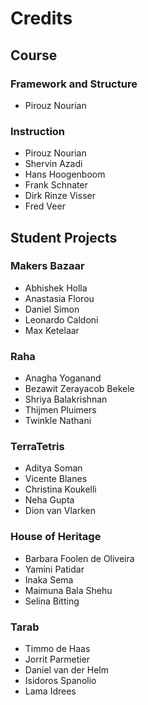 # Credits

## Course

### Framework and Structure

* Pirouz Nourian

### Instruction

* Pirouz Nourian
* Shervin Azadi
* Hans Hoogenboom
* Frank Schnater
* Dirk Rinze Visser
* Fred Veer

## Student Projects

### Makers Bazaar

* Abhishek Holla
* Anastasia Florou
* Daniel Simon
* Leonardo Caldoni
* Max Ketelaar

### Raha

* Anagha Yoganand
* Bezawit Zerayacob Bekele
* Shriya Balakrishnan
* Thijmen Pluimers
* Twinkle Nathani

### TerraTetris

* Aditya Soman
* Vicente Blanes
* Christina Koukelli
* Neha Gupta
* Dion van Vlarken

### House of Heritage

* Barbara Foolen de Oliveira
* Yamini Patidar
* Inaka Sema
* Maimuna Bala Shehu
* Selina Bitting

### Tarab

* Timmo de Haas
* Jorrit Parmetier
* Daniel van der Helm
* Isidoros Spanolio
* Lama Idrees

